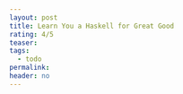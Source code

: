 ```yaml
---
layout: post
title: Learn You a Haskell for Great Good
rating: 4/5
teaser:
tags:
  - todo
permalink:
header: no
---
```

